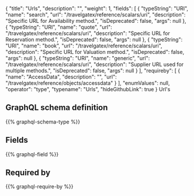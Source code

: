 {
  "title": "Urls",
  "description": "",
  "weight": 1,
  "fields": [
    {
      "typeString": "URI",
      "name": "search",
      "url": "/travelgatex/reference/scalars/uri",
      "description": "Specific URL for Availability method.",
      "isDeprecated": false,
      "args": null
    },
    {
      "typeString": "URI",
      "name": "quote",
      "url": "/travelgatex/reference/scalars/uri",
      "description": "Specific URL for Reservation method.",
      "isDeprecated": false,
      "args": null
    },
    {
      "typeString": "URI",
      "name": "book",
      "url": "/travelgatex/reference/scalars/uri",
      "description": "Specific URL for Valuation method.",
      "isDeprecated": false,
      "args": null
    },
    {
      "typeString": "URI",
      "name": "generic",
      "url": "/travelgatex/reference/scalars/uri",
      "description": "Supplier URL used for multiple methods.",
      "isDeprecated": false,
      "args": null
    }
  ],
  "requireby": [
    {
      "name": "AccessData",
      "description": "",
      "url": "/travelgatex/reference/objects/accessdata"
    }
  ],
  "enumValues": null,
  "operator": "type",
  "typename": "Urls",
  "hideGithubLink": true
}
Url's
## GraphQL schema definition

{{% graphql-schema-type %}}

## Fields

{{% graphql-field %}}

## Required by

{{% graphql-require-by %}}
